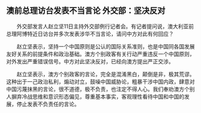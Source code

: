 ## 澳前总理访台发表不当言论 外交部：坚决反对
　　外交部发言人赵立坚11日主持外交部例行记者会。有记者提问说，澳大利亚前总理阿博特近日访台并多次发表涉华不当言论，请问中方对此有何回应？

　　赵立坚表示，坚持一个中国原则是公认的国际关系准则，也是中国同各国发展友好关系的前提条件和政治基础。澳方个别政客有关行动严重违反一个中国原则，对外发出严重错误信号。中方对此坚决反对，已经向澳方提出严正交涉。

　　赵立坚表示，澳方个别政客的言论，完全是混淆黑白，颠倒是非，极其荒谬。这种出于一己政治私利，煽动对立，鼓噪中国威胁论，粗暴干涉中国内政，肆意对中国污蔑抹黑的言论，很不道德，极不负责，也注定不得人心。我们奉劝澳方个别人摒弃冷战思维和意识形态偏见，尊重基本事实，客观理性看待中国和中国的发展，停止发表不负责任的言论。

